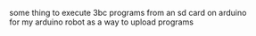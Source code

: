 some thing to execute 3bc programs from an sd card on arduino<br>
for my arduino robot as a way to upload programs
